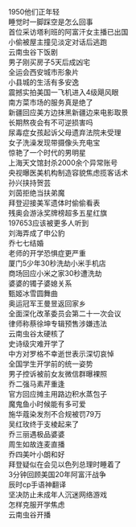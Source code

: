 1950他们正年轻  
睡觉时一脚踩空是怎么回事  
首位采访塔利班的阿富汗女主播已出国  
小偷被屋主撞见淡定对话后逃跑  
云南虫谷下饭剧  
男子刚买房子5天后成凶宅  
全运会西安城市形象片  
小县城的生活有多安逸  
震撼实拍美国一飞机进入4级飓风眼  
南方菜市场的服务真是绝了  
新疆回应美方边抹黑新疆边来电影取景  
长期熬夜会有不可逆损害吗  
尿毒症女孩起诉父母遗弃法院未受理  
女子洗澡发现带摄像头充电宝  
惊艳了一个时代的男明星  
上海天文馆封杀2000余个异常账号  
央视曝医美机构制造容貌焦虑揽客话术  
孙兴挟持贺芸  
刘茵拒绝当扶弟魔  
拜登迎接美军遗体时偷偷看表  
残奥会游泳奖牌榜超多五星红旗  
197653应该被更多人听到  
刘海弄成了申公豹  
乔七七结婚  
老师的开学恐惧症更严重  
厦门5少年30秒洗劫小米手机店  
商场回应小米之家30秒遭洗劫  
婆婆的镯子婆媳关系  
甄姬冰雪圆舞曲  
奥运冠军王曼昱返回家乡  
全面深化改革委员会第二十一次会议  
律师称蔡徐坤专辑预售涉嫌违法  
云南虫谷太硬核了  
史诗级灾难开学了  
中方对罗格不幸逝世表示深切哀悼  
全国学生开学前的统一姿势  
男子控诉被前女友微信群曝裸照  
乔二强马素芹重逢  
官方回应摊主用路边积水蒸包子  
魔鬼鱼小时候能有多可爱  
施华蔻染发剂不合规被罚79万  
吴红玫终于支棱起来了  
乔三丽遇极品婆婆  
周生如故连麦直播  
乔四美叶小朗和好  
拜登疑似在会见以色列总理时睡着了  
3分钟回顾美国20年阿富汗战争  
辰时cp手语神翻译  
坚决防止未成年人沉迷网络游戏  
怎样克服开学焦虑  
云南虫谷开播  
